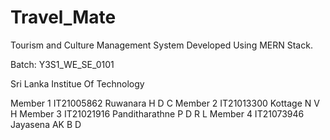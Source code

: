 # Travel_Mate
Tourism and Culture Management System Developed Using MERN Stack.

Batch: Y3S1_WE_SE_0101

Sri Lanka Institue Of Technology

Member 1 IT21005862 Ruwanara H D C
Member 2 IT21013300 Kottage N V H
Member 3 IT21021916 Panditharathne P D R L
Member 4 IT21073946 Jayasena AK B D
